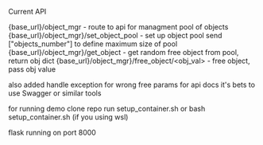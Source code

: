 Current API

{base_url}/object_mgr - route to api for managment pool of objects
{base_url}/object_mgr}/set_object_pool - set up object pool send ["objects_number"] to define maximum size of pool
{base_url}/object_mgr}/get_object - get random free object from pool, return obj dict
{base_url}/object_mgr}/free_object/<obj_val> - free object, pass obj value

also added handle exception for wrong free params
for api docs it's bets to use Swagger or similar tools

for running demo
clone repo
run setup_container.sh
or bash setup_container.sh (if you using wsl)

flask running on port 8000
